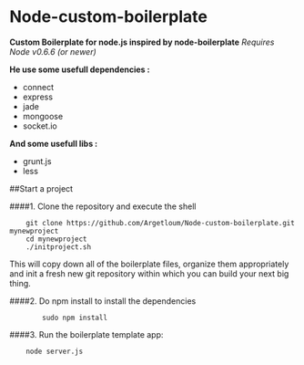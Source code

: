 Node-custom-boilerplate
=======================
**Custom Boilerplate for node.js inspired by node-boilerplate**
*Requires Node v0.6.6 (or newer)*

**He use some usefull dependencies :**
  - connect
  - express
  - jade
  - mongoose
  - socket.io

**And some usefull libs :**
  - grunt.js
  - less

##Start a project

####1. Clone the repository and execute the shell

		git clone https://github.com/Argetloum/Node-custom-boilerplate.git mynewproject
		cd mynewproject
		./initproject.sh

This will copy down all of the boilerplate files, organize them appropriately and init a fresh new git repository within which you can build your next big thing.

####2. Do npm install to install the dependencies

    		sudo npm install

####3. Run the boilerplate template app:

		node server.js

